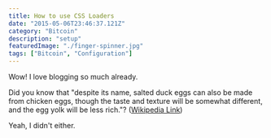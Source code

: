 ```yaml
---
title: How to use CSS Loaders
date: "2015-05-06T23:46:37.121Z"
category: "Bitcoin"
description: "setup"
featuredImage: "./finger-spinner.jpg"
tags: ["Bitcoin", "Configuration"]
---
```


Wow! I love blogging so much already.

Did you know that "despite its name, salted duck eggs can also be made from
chicken eggs, though the taste and texture will be somewhat different, and the
egg yolk will be less rich."?
([Wikipedia Link](http://en.wikipedia.org/wiki/Salted_duck_egg))

Yeah, I didn't either.
